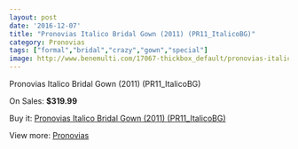 ```yaml
---
layout: post
date: '2016-12-07'
title: "Pronovias Italico Bridal Gown (2011) (PR11_ItalicoBG)"
category: Pronovias
tags: ["formal","bridal","crazy","gown","special"]
image: http://www.benemulti.com/17067-thickbox_default/pronovias-italico-bridal-gown-2011-pr11italicobg.jpg
---
```

Pronovias Italico Bridal Gown (2011) (PR11_ItalicoBG)

On Sales: **$319.99**
<a href="https://www.benemulti.com/en/pronovias/6520-pronovias-italico-bridal-gown-2011-pr11italicobg.html"><amp-img layout="responsive" width="600" height="600" src="//www.benemulti.com/17067-thickbox_default/pronovias-italico-bridal-gown-2011-pr11italicobg.jpg" alt="Pronovias Italico Bridal Gown (2011) (PR11_ItalicoBG) 0" /></a>
<a href="https://www.benemulti.com/en/pronovias/6520-pronovias-italico-bridal-gown-2011-pr11italicobg.html"><amp-img layout="responsive" width="600" height="600" src="//www.benemulti.com/17069-thickbox_default/pronovias-italico-bridal-gown-2011-pr11italicobg.jpg" alt="Pronovias Italico Bridal Gown (2011) (PR11_ItalicoBG) 1" /></a>
<a href="https://www.benemulti.com/en/pronovias/6520-pronovias-italico-bridal-gown-2011-pr11italicobg.html"><amp-img layout="responsive" width="600" height="600" src="//www.benemulti.com/17068-thickbox_default/pronovias-italico-bridal-gown-2011-pr11italicobg.jpg" alt="Pronovias Italico Bridal Gown (2011) (PR11_ItalicoBG) 2" /></a>

Buy it: [Pronovias Italico Bridal Gown (2011) (PR11_ItalicoBG)](https://www.benemulti.com/en/pronovias/6520-pronovias-italico-bridal-gown-2011-pr11italicobg.html "Pronovias Italico Bridal Gown (2011) (PR11_ItalicoBG)")

View more: [Pronovias](https://www.benemulti.com/en/55-pronovias "Pronovias")